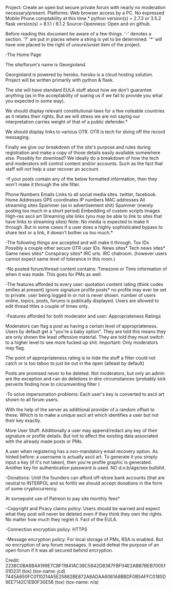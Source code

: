Project: Create an open but secure private forum with nearly no moderation necessary/present.
Platforms: Web browser access by a PC. No expressed Mobile Phone comptability at this time.*
python version(s) = 2.7.3 or 3.5.2
flask version(s) = 8.1.1 / 8.1.2
Source-Openness: Open and on github.

Before reading this document be aware of a few things. 
'-' denotes a section.
'?' are put in places where a string is yet to be determined.
'*' will have one placed to the right of unsure/unset item of the project.

-The Home Page

The site/forum's name is Georgioland.

Georgioland is powered by heroku.
heroku is a cloud hosting solution.
Project will be written primarily with python & flask.

The site will have standard EULA stuff about how we don't guarantee anything (as in the acceptability of sueing us if we fail to provide you what you expected in some way).

We should display relevant constitutional-laws for a few noteable countries as it relates their rights. But we will stress we are not saying our interpretation carries weight of that of a public defender.*

We should display links to various OTR. OTR is tech for doing off the record messaging.

Finally we give our breakdown of the site's purpose and rules during registration and make a copy of those details easily available somewhere else. Possibly for download? We ideally do a breakdown of how the tech and moderators will control content and/or accounts. Such as the fact that staff will *not* help a user recover an account.


-If your posts contain any of the below formatted information, then they won't make it through the site filter.

Phone Numbers
Emails
Links to all social media sites. twitter, facebook. 
Home Addresses
GPS coordinates
IP numbers
MAC addresses
All streaming sites
Spammer (as in advertisement shit)
Spammer (merely posting too much in a short period)
Embedding of custom scripts
Images
High-res ascii art
Streaming site links (you may be able to link to sites that have links to streaming sites)
Note: No media is expected to make it through. 
But in some cases if a user does a highly sophisticated bypass to share text or a link, it doesn't bother us too much.*


-The following things are accepted and will make it through.
Tox IDs
Possibly a couple other secure OTR user IDs.
News sites*
Tech news sites*
Game news sites*
Conspiracy sites*
IRC urls.
IRC chatroom. (however users cannot expect same level of tolerance in this room.) 

-No posted forum/thread content contains:
Timezone or Time information of when it was made. This goes for PMs as well.


-The features afforded to every user:
quotation
content rating (think codex smilies at present)
ignore
signature
profile posts*
no profile may ever be set to private.
user being logged in or not is never shown.
number of users online, topics, posts, forums is publically displayed.
Users are allowed to edit thread titles a couple of times only.

-Features afforded for both moderator and user:
Appropriateness Ratings

Moderators can flag a post as having a certain level of appropriateness. Users by default get
a "you're a baby option". They are told this means they are only shown the least offensive material. They are told they must switch to a higher level to see more fucked up shit. Important: Only moderators may flag. 

The point of appropriateness rating is to hide the stuff a filter could not catch or is too taboo to just be out in the open (atleast by default)

Posts are promised never to be deleted. Not moderators, but only an admin are the exception and can do deletions in dire circumstances (probably sick perverts finding how to circumventing filter )


-To solve impersonation problems:
Each user's key is converted to ascii art shown to all forum users. 

With the help of the server as additional provider of a random offset to these. Which is to make a unique ascii art which identifies a user but not their key exactly. 

More User Stuff:
Additionally a user may append/redact any key of their signature or profile details. But not to affect the existing data associated with the already made posts or PMs.

A user when registering has a non-mandatory email recovery option. As hinted before: a username is actually ascii art. To generate it you simply input a key (if it's not taken), then you're profile graphic is generated. Another key for authentication password is used. NO d.o.b/age/sex bullshit.


-Donations:
Until the founders can afford off-shore bank accounts (that are neutral to INTERPOL and so forth) we should accept donations in the form of some cryptocurrency.

At somepoint use of Patreon to pay site monthly fees*

-Copyright and Piracy claims policy:
Users should be warned and expect what they post will never be deleted even if they think they own the rights. No matter how much they regret it. Fact of the EULA.


-Connection encryption policy:
HTTPS

-Message encryption policy:
For local storage of PMs, RSA is enabled. But *no* encryption of any forum messages. It would defeat the purpose of an open forum if it was all secured behind encryption.

Credit:
2238C0BA6B4A199E7CBF11B41AC38C5842D8387FBF04E2ABB7BEB7005101D231 (tox) (tox-name: jcd)
7445A650FC0110214A5E25882BE872A8ADAA6061A8BBDF0B5AFFC0185D9EE7142C1EB0F30E58 (tox) (tox-name: n/a)



